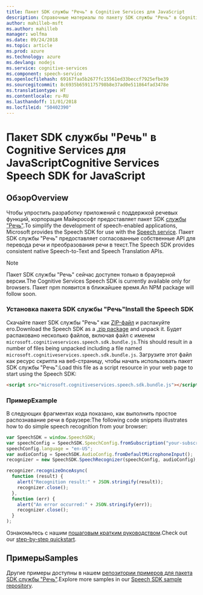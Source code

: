 ```yaml
---
title: Пакет SDK службы "Речь" в Cognitive Services для JavaScript
description: Справочные материалы по пакету SDK службы "Речь" в Cognitive Services для JavaScript
author: mahilleb-msft
ms.author: mahilleb
manager: wolfma
ms.date: 09/24/2018
ms.topic: article
ms.prod: azure
ms.technology: azure
ms.devlang: nodejs
ms.service: cognitive-services
ms.component: speech-service
ms.openlocfilehash: 69167faa5b2677fc15561ed33beccf7925efbe39
ms.sourcegitcommit: 8c6935b6591175798b8e37ad0e511864fad3478e
ms.translationtype: HT
ms.contentlocale: ru-RU
ms.lasthandoff: 11/01/2018
ms.locfileid: "50402390"
---
```

# <a name="cognitive-services-speech-sdk-for-javascript"></a><span data-ttu-id="77362-103">Пакет SDK службы "Речь" в Cognitive Services для JavaScript</span><span class="sxs-lookup"><span data-stu-id="77362-103">Cognitive Services Speech SDK for JavaScript</span></span>

## <a name="overview"></a><span data-ttu-id="77362-104">Обзор</span><span class="sxs-lookup"><span data-stu-id="77362-104">Overview</span></span>

<span data-ttu-id="77362-105">Чтобы упростить разработку приложений с поддержкой речевых функций, корпорация Майкрософт предоставляет пакет SDK [службы "Речь"](https://aka.ms/csspeech).</span><span class="sxs-lookup"><span data-stu-id="77362-105">To simplify the development of speech-enabled applications, Microsoft provides the Speech SDK for use with the [Speech service](https://aka.ms/csspeech).</span></span>
<span data-ttu-id="77362-106">Пакет SDK службы "Речь" предоставляет согласованные собственные API для перевода речи и преобразования речи в текст.</span><span class="sxs-lookup"><span data-stu-id="77362-106">The Speech SDK provides consistent native Speech-to-Text and Speech Translation APIs.</span></span>

> [!NOTE]
> <span data-ttu-id="77362-107">Пакет SDK службы "Речь" сейчас доступен только в браузерной версии.</span><span class="sxs-lookup"><span data-stu-id="77362-107">The Cognitive Services Speech SDK is currently available only for browsers.</span></span>
> <span data-ttu-id="77362-108">Пакет npm появится в ближайшее время.</span><span class="sxs-lookup"><span data-stu-id="77362-108">An NPM package will follow soon.</span></span>

### <a name="install-the-speech-sdk"></a><span data-ttu-id="77362-109">Установка пакета SDK службы "Речь"</span><span class="sxs-lookup"><span data-stu-id="77362-109">Install the Speech SDK</span></span>

<span data-ttu-id="77362-110">Скачайте пакет SDK службы "Речь" как [ZIP-файл](https://aka.ms/csspeech/jsbrowserpackage) и распакуйте его.</span><span class="sxs-lookup"><span data-stu-id="77362-110">Download the Speech SDK as a [.zip package](https://aka.ms/csspeech/jsbrowserpackage) and unpack it.</span></span>
<span data-ttu-id="77362-111">Будет распаковано несколько файлов, включая файл с именем `microsoft.cognitiveservices.speech.sdk.bundle.js`.</span><span class="sxs-lookup"><span data-stu-id="77362-111">This should result in a number of files being unpacked including a file named `microsoft.cognitiveservices.speech.sdk.bundle.js`.</span></span>
<span data-ttu-id="77362-112">Загрузите этот файл как ресурс скрипта на веб-страницу, чтобы начать использовать пакет SDK службы "Речь":</span><span class="sxs-lookup"><span data-stu-id="77362-112">Load this file as a script resource in your web page to start using the Speech SDK:</span></span>

```html
<script src="microsoft.cognitiveservices.speech.sdk.bundle.js"></script>
```

### <a name="example"></a><span data-ttu-id="77362-113">Пример</span><span class="sxs-lookup"><span data-stu-id="77362-113">Example</span></span> 

<span data-ttu-id="77362-114">В следующих фрагментах кода показано, как выполнить простое распознавание речи в браузере:</span><span class="sxs-lookup"><span data-stu-id="77362-114">The following code snippets illustrates how to do simple speech recognition from your browser:</span></span>

```javascript 
var SpeechSDK = window.SpeechSDK;
var speechConfig = SpeechSDK.SpeechConfig.fromSubscription("your-subscription-key", "your-service-region");
speechConfig.language = "en-US";
var audioConfig = SpeechSDK.AudioConfig.fromDefaultMicrophoneInput();
recognizer = new SpeechSDK.SpeechRecognizer(speechConfig, audioConfig);

recognizer.recognizeOnceAsync(
  function (result) {
    alert("Recognition result:" + JSON.stringify(result));
    recognizer.close();
  },
  function (err) {
    alert("An error occurred:" + JSON.stringify(err));
    recognizer.close();
  }
);
``` 

<span data-ttu-id="77362-115">Ознакомьтесь с нашим [пошаговым кратким руководством](/azure/cognitive-services/speech-service/quickstart-js-browser).</span><span class="sxs-lookup"><span data-stu-id="77362-115">Check out our [step-by-step quickstart](/azure/cognitive-services/speech-service/quickstart-js-browser).</span></span>

## <a name="samples"></a><span data-ttu-id="77362-116">Примеры</span><span class="sxs-lookup"><span data-stu-id="77362-116">Samples</span></span>

<span data-ttu-id="77362-117">Другие примеры доступны в нашем [репозитории примеров для пакета SDK службы "Речь"](https://aka.ms/csspeech/samples).</span><span class="sxs-lookup"><span data-stu-id="77362-117">Explore more samples in our [Speech SDK sample repository](https://aka.ms/csspeech/samples).</span></span>
